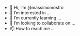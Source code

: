 - 👋 Hi, I’m @massimomostro
- 👀 I’m interested in ...
- 🌱 I’m currently learning ...
- 💞️ I’m looking to collaborate on ...
- 📫 How to reach me ...

<!---
massimomostro/massimomostro is a ✨ special ✨ repository because its `README.md` (this file) appears on your GitHub profile.
You can click the Preview link to take a look at your changes.
--->
